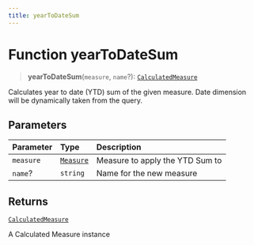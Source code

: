 ```yaml
---
title: yearToDateSum
---
```


# Function yearToDateSum

> **yearToDateSum**(`measure`, `name`?): [`CalculatedMeasure`](../../../interfaces/interface.CalculatedMeasure.md)

Calculates year to date (YTD) sum of the given measure. Date dimension will be dynamically taken from the query.

## Parameters

| Parameter | Type | Description |
| :------ | :------ | :------ |
| `measure` | [`Measure`](../../../interfaces/interface.Measure.md) | Measure to apply the YTD Sum to |
| `name`? | `string` | Name for the new measure |

## Returns

[`CalculatedMeasure`](../../../interfaces/interface.CalculatedMeasure.md)

A Calculated Measure instance
